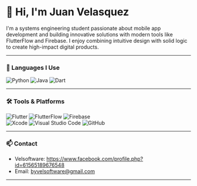 # 👋 Hi, I'm Juan Velasquez

I'm a systems engineering student passionate about mobile app development and building innovative solutions with modern tools like FlutterFlow and Firebase. I enjoy combining intuitive design with solid logic to create high-impact digital products.

---

### 🧠 Languages I Use

![Python](https://img.shields.io/badge/Python-3776AB?style=for-the-badge&logo=python&logoColor=white) ![Java](https://img.shields.io/badge/Java-007396?style=for-the-badge&logo=java&logoColor=white) ![Dart](https://img.shields.io/badge/Dart-0175C2?style=for-the-badge&logo=dart&logoColor=white)

---

### 🛠️ Tools & Platforms

![Flutter](https://img.shields.io/badge/Flutter-02569B?style=for-the-badge&logo=flutter&logoColor=white)  ![FlutterFlow](https://img.shields.io/badge/FlutterFlow-FF6D00?style=for-the-badge&logo=flutter&logoColor=white)  ![Firebase](https://img.shields.io/badge/Firebase-FFCA28?style=for-the-badge&logo=firebase&logoColor=black)  
![Xcode](https://img.shields.io/badge/Xcode-147EFB?style=for-the-badge&logo=xcode&logoColor=white)  ![Visual Studio Code](https://img.shields.io/badge/VS%20Code-007ACC?style=for-the-badge&logo=visualstudiocode&logoColor=white)  ![GitHub](https://img.shields.io/badge/GitHub-181717?style=for-the-badge&logo=github&logoColor=white)

---

### 📫 Contact

- Velsoftware: https://www.facebook.com/profile.php?id=61565189676548
- Email: byvelsoftware@gmail.com

---



